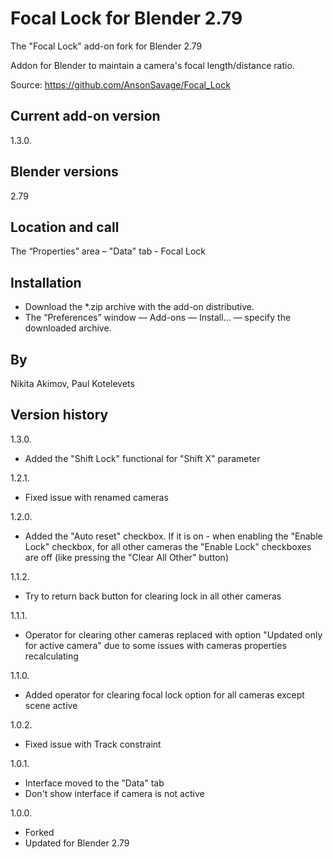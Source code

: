 # Focal Lock for Blender 2.79

The "Focal Lock" add-on fork for Blender 2.79

Addon for Blender to maintain a camera's focal length/distance ratio.

Source: https://github.com/AnsonSavage/Focal_Lock

Current add-on version
-
1.3.0.

Blender versions
-
2.79

Location and call
-
The “Properties” area – "Data" tab - Focal Lock

Installation
-
- Download the *.zip archive with the add-on distributive.
- The “Preferences” window — Add-ons — Install… — specify the downloaded archive.

By
-
Nikita Akimov, Paul Kotelevets

Version history
-
1.3.0.
- Added the "Shift Lock" functional for "Shift X" parameter

1.2.1.
- Fixed issue with renamed cameras

1.2.0.
- Added the "Auto reset" checkbox. If it is on - when enabling the "Enable Lock" checkbox, for all other cameras the "Enable Lock" checkboxes are off (like pressing the "Clear All Other" button)

1.1.2.
- Try to return back button for clearing lock in all other cameras 

1.1.1.
- Operator for clearing other cameras replaced with option "Updated only for active camera" due to some issues with cameras properties recalculating 

1.1.0.
- Added operator for clearing focal lock option for all cameras except scene active 

1.0.2.
- Fixed issue with Track constraint

1.0.1.
- Interface moved to the "Data" tab
- Don't show interface if camera is not active

1.0.0.
- Forked
- Updated for Blender 2.79
